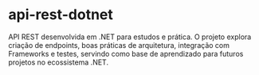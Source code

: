 # api-rest-dotnet
API REST desenvolvida em .NET para estudos e prática. O projeto explora criação de endpoints, boas práticas de arquitetura, integração com Frameworks e testes, servindo como base de aprendizado para futuros projetos no ecossistema .NET.
